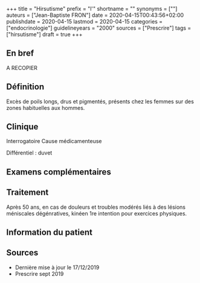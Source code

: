 +++
title = "Hirsutisme"
prefix = "l'"
shortname = ""
synonyms = [""]
auteurs = ["Jean-Baptiste FRON"]
date = 2020-04-15T00:43:56+02:00
publishdate = 2020-04-15
lastmod = 2020-04-15
categories = ["endocrinologie"]
guidelineyears = "2000"
sources = ["Prescrire"]
tags = ["hirsutisme"]
draft = true
+++

## En bref
A RECOPIER

## Définition
Excès de poils longs, drus et pigmentés, présents chez les femmes sur des zones habituelles aux hommes.

## Clinique

Interrogatoire
Cause médicamenteuse

Différentiel :
duvet

## Examens complémentaires

## Traitement
Après 50 ans, en cas de douleurs et troubles modérés liés à des lésions méniscales dégénratives, kinéen 1re intention pour exercices physiques.

## Information du patient

## Sources

- Dernière mise à jour le 17/12/2019
- Prescrire sept 2019
